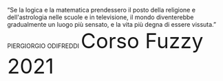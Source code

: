 “Se la logica e la matematica prendessero il posto della religione e dell'astrologia nelle scuole e in televisione, il mondo diventerebbe gradualmente un luogo più sensato, e la vita più degna di essere vissuta.”                                      PIERGIORGIO ODIFREDDI
<font size="7">Corso Fuzzy 2021</font>
                                                                                                                                                              


